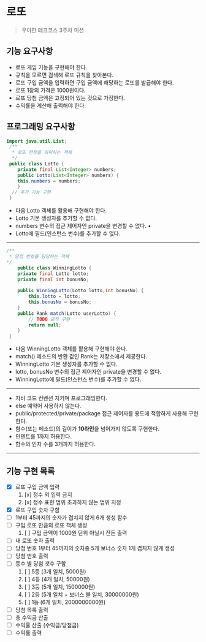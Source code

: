 로또
===
>우아한 테크코스 3주차 미션

기능 요구사항
---
* 로또 게임 기능을 구현해야 한다. 
* 규칙을 모르면 검색해 로또 규칙을 찾아본다.
* 로또 구입 금액을 입력하면 구입 금액에 해당하는 로또를 발급해야 한다.
* 로또 1장의 가격은 1000원이다.
* 로또 당첨 금액은 고정되어 있는 것으로 가정한다.
* 수익률을 계산해 출력해야 한다.

프로그래밍 요구사항
---


```java
import java.util.List;
 /**
  * 로또 한장을 의미하는 객체
  */
 public class Lotto {
    private final List<Integer> numbers;
    public Lotto(List<Integer> numbers) {
    this.numbers = numbers;
    }
  // 추가 기능 구현
 }
```
* 다음 Lotto 객체를 활용해 구현해야 한다.
* Lotto 기본 생성자를 추가할 수 없다.
* numbers 변수의 접근 제어자인 private을 변경할 수 없다. •
* Lotto에 필드(인스턴스 변수)를 추가할 수 없다.
---
```java
/**
 * 당첨 번호를 담당하는 객체
*/
    public class WinningLotto {     
    private final Lotto lotto;
    private final int bonusNo;
    
    public WinningLotto(Lotto lotto,int bonusNo) {  
        this.lotto = lotto;
        this.bonusNo = bonusNo;
    }
    public Rank match(Lotto userLotto) {
        // TODO 로직 구현
        return null;
    }
 }
```
* 다음 WinningLotto 객체를 활용해 구현해야 한다.
* match() 메소드의 반환 값인 Rank는 저장소에서 제공한다. 
* WinningLotto 기본 생성자를 추가할 수 없다.
* lotto, bonusNo 변수의 접근 제어자인 private을 변경할 수 없다. 
* WinningLotto에 필드(인스턴스 변수)를 추가할 수 없다.

---

* 자바 코드 컨벤션 지키며 프로그래밍한다.
* else 예약어 사용하지 않는다.
* public/protected/private/package 접근 제어자를 용도에 적합하게 사용해 구현한다.
* 함수(또는 메소드)의 길이가 **10라인**을 넘어가지 않도록 구현한다.
* 인덴트를 1까지 허용한다.
* 함수의 인자 수를 3개까지 허용한다.
---
기능 구현 목록
---
* [x] 로또 구입 금액 입력
    1. [x] 정수 외 입력 금지
    2. [x] 정수 표현 범위 초과하지 않는 범위 지정
* [x] 로또 구입 숫자 구함
* [ ] 1부터 45까지의 숫자가 겹치지 않게 6개 생성 함수
* [ ] 구입 로또 만큼의 로또 객체 생성
    1. [ ] 구입 금액이 1000원 단위 아닐시 잔돈 출력
* [ ] 내 로또 숫자 출력
* [ ] 당첨 번호 1부터 45까지의 숫자중 5개 보너스 숫자 1개 겹치지 않게 생성
* [ ] 당첨 번호 출력
* [ ] 등수 별 당첨 갯수 구함
    1. [ ] 5등 (3개 일치, 5000원)
    2. [ ] 4등 (4개 일치, 50000원)
    3. [ ] 3등 (5개 일치, 1500000원)
    4. [ ] 2등 (5개 일치 + 보너스 볼 일치, 30000000원)
    5. [ ] 1등 (6개 일치, 2000000000원)
* [ ] 당첨 목록 출력
* [ ] 총 수익금 산출
* [ ] 수익률 산출 (수익금/당첨금)
* [ ] 수익률 출력